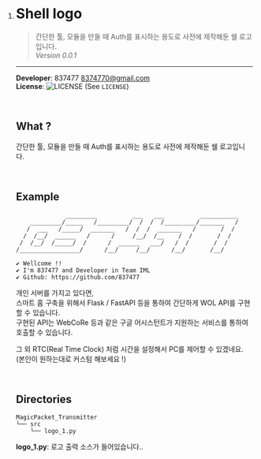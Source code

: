 1. # Shell logo

   > 간단한 툴, 모듈을 만들 때  Auth를 표시하는 용도로 사전에 제작해둔 쉘 로고입니다.<br>
   > *Version 0.0.1*

   ***

   **Developer**: 837477 <8374770@gmail.com><br>
   **License**: ![LICENSE][LICENSE] (See `LICENSE`)

   <br>

   ## What ?

   간단한 툴, 모듈을 만들 때  Auth를 표시하는 용도로 사전에 제작해둔 쉘 로고입니다.<br>

   

   <br>

   ## Example

   ```
                 _________          ___   ___          ___________
       _________/_____   /_________/  /  /  /_________/_______   /
      /  ___   /_____/  _______   /  /  /  _______   /       /  /
     /  /__/  ______   /      /     /__/  /__    /  /       /  /
    /  /__/  /_____/  /      /  ______   ___/   /  /       /  /
   /_________________/      /__/     /__/      /__/       /__/
   
   ✔︎ Wellcome !!
   ✔︎ I'm 837477 and Developer in Team IML
   ✔︎ Github: https://github.com/837477
   ```

   개인 서버를 가지고 있다면,<br>
   스마트 홈 구축을 위해서 Flask / FastAPI 등을 통하여 간단하게 WOL API를 구현할 수 있습니다.<br>
   구현된 API는 WebCoRe 등과 같은 구글 어시스턴트가 지원하는 서비스를 통하여 호출할 수 있습니다.

   그 외 RTC(Real Time Clock) 처럼 시간을 설정해서 PC를 제어할 수 있겠네요. (본인이 원하는대로 커스텀 해보세요 !)

   

   <br>

   ## Directories

   ```
   MagicPacket_Transmitter
   └── src
       └── logo_1.py
   ```

   **logo_1.py**: 로고 출력 소스가 들어있습니다..<br>

   

   


   <!-- Markdown link & img dfn's -->

   [LICENSE]: https://img.shields.io/github/license/837477/raising_visitor_bot?style=flat-square